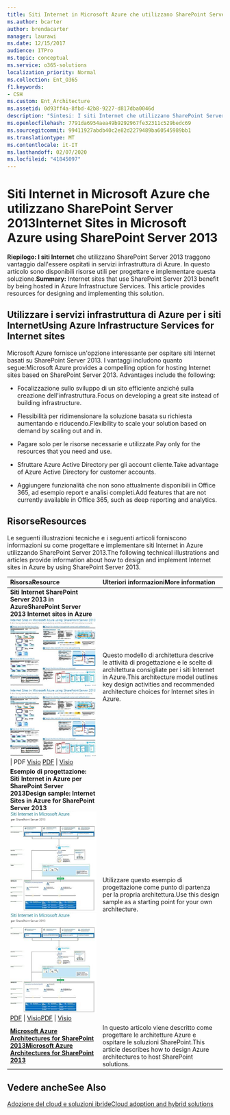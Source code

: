 ```yaml
---
title: Siti Internet in Microsoft Azure che utilizzano SharePoint Server 2013
ms.author: bcarter
author: brendacarter
manager: laurawi
ms.date: 12/15/2017
audience: ITPro
ms.topic: conceptual
ms.service: o365-solutions
localization_priority: Normal
ms.collection: Ent_O365
f1.keywords:
- CSH
ms.custom: Ent_Architecture
ms.assetid: 0d93ff4a-8fbd-42b8-9227-d817dba0046d
description: "Sintesi: I siti Internet che utilizzano SharePoint Server 2013 traggono vantaggio dall'essere ospitati in servizi infrastruttura di Azure. In questo articolo sono disponibili risorse utili per progettare e implementare questa soluzione."
ms.openlocfilehash: 7791da6954aea49b9292967fe32311c529bedc69
ms.sourcegitcommit: 99411927abdb40c2e82d2279489ba60545989bb1
ms.translationtype: MT
ms.contentlocale: it-IT
ms.lasthandoff: 02/07/2020
ms.locfileid: "41845097"
---
```

# <a name="internet-sites-in-microsoft-azure-using-sharepoint-server-2013"></a><span data-ttu-id="fb739-104">Siti Internet in Microsoft Azure che utilizzano SharePoint Server 2013</span><span class="sxs-lookup"><span data-stu-id="fb739-104">Internet Sites in Microsoft Azure using SharePoint Server 2013</span></span>

 <span data-ttu-id="fb739-p102">**Riepilogo: I siti Internet** che utilizzano SharePoint Server 2013 traggono vantaggio dall'essere ospitati in servizi infrastruttura di Azure. In questo articolo sono disponibili risorse utili per progettare e implementare questa soluzione.</span><span class="sxs-lookup"><span data-stu-id="fb739-p102">**Summary:** Internet sites that use SharePoint Server 2013 benefit by being hosted in Azure Infrastructure Services. This article provides resources for designing and implementing this solution.</span></span>
  
## <a name="using-azure-infrastructure-services-for-internet-sites"></a><span data-ttu-id="fb739-107">Utilizzare i servizi infrastruttura di Azure per i siti Internet</span><span class="sxs-lookup"><span data-stu-id="fb739-107">Using Azure Infrastructure Services for Internet sites</span></span>

<span data-ttu-id="fb739-p103">Microsoft Azure fornisce un'opzione interessante per ospitare siti Internet basati su SharePoint Server 2013. I vantaggi includono quanto segue:</span><span class="sxs-lookup"><span data-stu-id="fb739-p103">Microsoft Azure provides a compelling option for hosting Internet sites based on SharePoint Server 2013. Advantages include the following:</span></span>
  
- <span data-ttu-id="fb739-110">Focalizzazione sullo sviluppo di un sito efficiente anziché sulla creazione dell'infrastruttura.</span><span class="sxs-lookup"><span data-stu-id="fb739-110">Focus on developing a great site instead of building infrastructure.</span></span>
    
- <span data-ttu-id="fb739-111">Flessibilità per ridimensionare la soluzione basata su richiesta aumentando e riducendo.</span><span class="sxs-lookup"><span data-stu-id="fb739-111">Flexibility to scale your solution based on demand by scaling out and in.</span></span>
    
- <span data-ttu-id="fb739-112">Pagare solo per le risorse necessarie e utilizzate.</span><span class="sxs-lookup"><span data-stu-id="fb739-112">Pay only for the resources that you need and use.</span></span>
    
- <span data-ttu-id="fb739-113">Sfruttare Azure Active Directory per gli account cliente.</span><span class="sxs-lookup"><span data-stu-id="fb739-113">Take advantage of Azure Active Directory for customer accounts.</span></span>
    
- <span data-ttu-id="fb739-114">Aggiungere funzionalità che non sono attualmente disponibili in Office 365, ad esempio report e analisi completi.</span><span class="sxs-lookup"><span data-stu-id="fb739-114">Add features that are not currently available in Office 365, such as deep reporting and analytics.</span></span>
    
## <a name="resources"></a><span data-ttu-id="fb739-115">Risorse</span><span class="sxs-lookup"><span data-stu-id="fb739-115">Resources</span></span>

<span data-ttu-id="fb739-116">Le seguenti illustrazioni tecniche e i seguenti articoli forniscono informazioni su come progettare e implementare siti Internet in Azure utilizzando SharePoint Server 2013.</span><span class="sxs-lookup"><span data-stu-id="fb739-116">The following technical illustrations and articles provide information about how to design and implement Internet sites in Azure by using SharePoint Server 2013.</span></span>
  
|<span data-ttu-id="fb739-117">**Risorsa**</span><span class="sxs-lookup"><span data-stu-id="fb739-117">**Resource**</span></span>|<span data-ttu-id="fb739-118">**Ulteriori informazioni**</span><span class="sxs-lookup"><span data-stu-id="fb739-118">**More information**</span></span>|
|:-----|:-----|
|<span data-ttu-id="fb739-119">**Siti Internet SharePoint Server 2013 in Azure**</span><span class="sxs-lookup"><span data-stu-id="fb739-119">**SharePoint Server 2013 Internet sites in Azure**</span></span> <br/> <span data-ttu-id="fb739-120">[![Immagine di siti Internet in Azure con SharePoint](media/MS-AZ-SPInternetSites.jpg)          ](https://go.microsoft.com/fwlink/p/?LinkId=392552)</span><span class="sxs-lookup"><span data-stu-id="fb739-120">[![Image of Internet sites in Azure using SharePoint](media/MS-AZ-SPInternetSites.jpg)          ](https://go.microsoft.com/fwlink/p/?LinkId=392552)</span></span> <br/> <span data-ttu-id="fb739-121">[](https://go.microsoft.com/fwlink/p/?LinkId=392552)\| PDF [           ](https://go.microsoft.com/fwlink/p/?LinkId=392551) [Visio](https://go.microsoft.com/fwlink/p/?LinkId=392551)  </span><span class="sxs-lookup"><span data-stu-id="fb739-121">[PDF](https://go.microsoft.com/fwlink/p/?LinkId=392552)  \| [          ](https://go.microsoft.com/fwlink/p/?LinkId=392551)[Visio](https://go.microsoft.com/fwlink/p/?LinkId=392551)</span></span> <br/> |<span data-ttu-id="fb739-122">Questo modello di architettura descrive le attività di progettazione e le scelte di architettura consigliate per i siti Internet in Azure.</span><span class="sxs-lookup"><span data-stu-id="fb739-122">This architecture model outlines key design activities and recommended architecture choices for Internet sites in Azure.</span></span>  <br/> |
|<span data-ttu-id="fb739-123">**Esempio di progettazione: Siti Internet in Azure per SharePoint Server 2013**</span><span class="sxs-lookup"><span data-stu-id="fb739-123">**Design sample: Internet Sites in Azure for SharePoint Server 2013**</span></span> <br/> <span data-ttu-id="fb739-124">[![Anteprima della struttura di esempio: siti Internet in Microsoft Azure per SharePoint 2013](media/MS-AZ-InternetSitesDesignSample.jpg)          ](https://go.microsoft.com/fwlink/p/?LinkId=392549)</span><span class="sxs-lookup"><span data-stu-id="fb739-124">[![Image of the Design sample: Internet sites in Microsoft Azure for SharePoint 2013](media/MS-AZ-InternetSitesDesignSample.jpg)          ](https://go.microsoft.com/fwlink/p/?LinkId=392549)</span></span> <br/> <span data-ttu-id="fb739-125">[PDF](https://go.microsoft.com/fwlink/p/?LinkId=392549) \| [Visio](https://go.microsoft.com/fwlink/p/?LinkId=392548)</span><span class="sxs-lookup"><span data-stu-id="fb739-125">[PDF](https://go.microsoft.com/fwlink/p/?LinkId=392549)  \| [Visio](https://go.microsoft.com/fwlink/p/?LinkId=392548)</span></span> <br/> |<span data-ttu-id="fb739-126">Utilizzare questo esempio di progettazione come punto di partenza per la propria architettura.</span><span class="sxs-lookup"><span data-stu-id="fb739-126">Use this design sample as a starting point for your own architecture.</span></span>  <br/> |
|<span data-ttu-id="fb739-127">**[Microsoft Azure Architectures for SharePoint 2013](microsoft-azure-architectures-for-sharepoint-2013.md)**</span><span class="sxs-lookup"><span data-stu-id="fb739-127">**[Microsoft Azure Architectures for SharePoint 2013](microsoft-azure-architectures-for-sharepoint-2013.md)**</span></span> <br/> |<span data-ttu-id="fb739-128">In questo articolo viene descritto come progettare le architetture Azure e ospitare le soluzioni SharePoint.</span><span class="sxs-lookup"><span data-stu-id="fb739-128">This article describes how to design Azure architectures to host SharePoint solutions.</span></span>  <br/> |

## <a name="see-also"></a><span data-ttu-id="fb739-129">Vedere anche</span><span class="sxs-lookup"><span data-stu-id="fb739-129">See Also</span></span>

[<span data-ttu-id="fb739-130">Adozione del cloud e soluzioni ibride</span><span class="sxs-lookup"><span data-stu-id="fb739-130">Cloud adoption and hybrid solutions</span></span>](cloud-adoption-and-hybrid-solutions.md)



